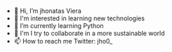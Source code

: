 - 👋 Hi, I’m jhonatas Viera
- 👀 I'm interested in learning new technologies
- 🌱 I’m currently learning Python
- 💞️ I'm I try to collaborate in a more sustainable world
- 📫 How to reach me Twitter: jho0_

<!---
jhonatasv/jhonatasv is a ✨ special ✨ repository because its `README.md` (this file) appears on your GitHub profile.
You can click the Preview link to take a look at your changes.
--->
